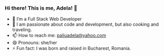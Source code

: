### Hi there! This is me, Adela! 👋

<!--
**adelazalewski/adelazalewski** is a ✨ _special_ ✨ repository because its `README.md` (this file) appears on your GitHub profile.

Here are some ideas to get you started:
- 💬 Ask me about ...
- 🔭 I’m currently working on my Full Stack Certificate through Lambda School.
- 🤔 I’m looking for help with ...
-->

- 🌱 I’m a Full Stack Web Developer
- 👯 I am passionate about code and development, but also cooking and traveling.
- 📫 How to reach me: paliuadela@yahoo.com
- 😄 Pronouns: she/her
- ⚡ Fun fact: I was born and raised in Bucharest, Romania.

